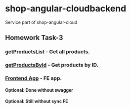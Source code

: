 # shop-angular-cloudbackend
Service part of shop-angular-cloud

## Homework Task-3

### [getProductsList](https://6fw4y49igd.execute-api.eu-west-1.amazonaws.com/dev/products) - Get all products.
### [getProductsById](https://6fw4y49igd.execute-api.eu-west-1.amazonaws.com/dev/products/1) - Get products by ID.
### [Frontend App](https://d1wesz2bdfhld4.cloudfront.net/) - FE app.

#### Optional: Done without swagger
#### Optional: Still without sync FE

